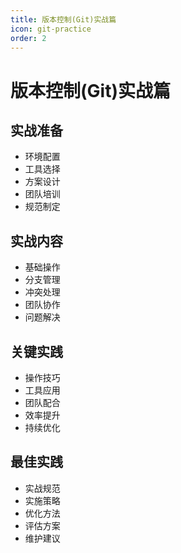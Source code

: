 ```yaml
---
title: 版本控制(Git)实战篇
icon: git-practice
order: 2
---
```


# 版本控制(Git)实战篇

## 实战准备
- 环境配置
- 工具选择
- 方案设计
- 团队培训
- 规范制定

## 实战内容
- 基础操作
- 分支管理
- 冲突处理
- 团队协作
- 问题解决

## 关键实践
- 操作技巧
- 工具应用
- 团队配合
- 效率提升
- 持续优化

## 最佳实践
- 实战规范
- 实施策略
- 优化方法
- 评估方案
- 维护建议
